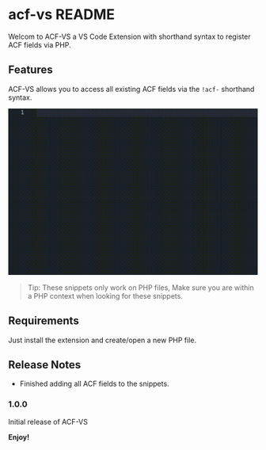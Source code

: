 # acf-vs README

Welcom to ACF-VS a VS Code Extension with shorthand syntax to register ACF fields via PHP.

## Features

ACF-VS allows you to access all existing ACF fields via the ```!acf-``` shorthand syntax. 

![Preview image](/img/hero.gif)

> Tip: These snippets only work on PHP files, Make sure you are within a PHP context when looking for these snippets.

## Requirements

Just install the extension and create/open a new PHP file.

## Release Notes

* Finished adding all ACF fields to the snippets.

### 1.0.0

Initial release of ACF-VS


**Enjoy!**
